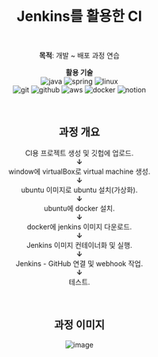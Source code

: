 <div align="center">

# Jenkins를 활용한 CI 

</br>

**목적**: 개발 ~ 배포 과정 연습 </br>

**활용 기술** </br>
![java](https://img.shields.io/badge/java-ffffff.svg?&style=for-the-badge&logo=openjdk&logoColor=black)
![spring](https://img.shields.io/badge/spring-6DB33F.svg?&style=for-the-badge&logo=spring&logoColor=white)
![linux](https://img.shields.io/badge/linux-FCC624.svg?&style=for-the-badge&logo=linux&logoColor=white)
</br>
![git](https://img.shields.io/badge/git-F05032.svg?&style=for-the-badge&logo=git&logoColor=white)
![github](https://img.shields.io/badge/github-181717.svg?&style=for-the-badge&logo=github&logoColor=white)
![aws](https://img.shields.io/badge/aws-232F3E.svg?&style=for-the-badge&logo=amazonaws&logoColor=white)
![docker](https://img.shields.io/badge/docker-2496ED.svg?&style=for-the-badge&logo=docker&logoColor=white)
![notion](https://img.shields.io/badge/notion-000000.svg?&style=for-the-badge&logo=notion&logoColor=white)

</br>

## 과정 개요
CI용 프로젝트 생성 및 깃헙에 업로드.
</br> **↓** </br>
window에 virtualBox로 virtual machine 생성.
</br> **↓** </br>
ubuntu 이미지로 ubuntu 설치(가상화).
</br> **↓** </br>
ubuntu에 docker 설치.
</br> **↓** </br>
docker에 jenkins 이미지 다운로드.
</br> **↓** </br>
Jenkins 이미지 컨테이너화 및 실행.
</br> **↓** </br>
Jenkins - GitHub 연결 및 webhook 작업.
</br> **↓** </br>
테스트.

</br>

## 과정 이미지
![image](https://github.com/Painterrr/fisa240221/assets/98957340/5fd8ec03-8c13-4994-9644-f36001062972)

</div> 

